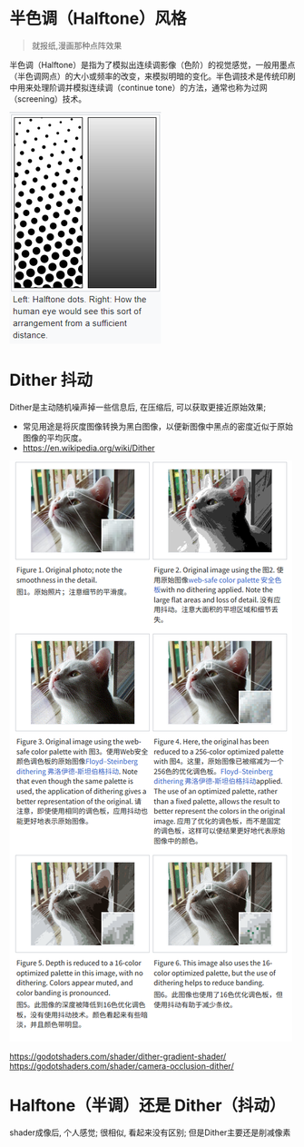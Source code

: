 # 半色调（Halftone）风格 

> 就报纸,漫画那种点阵效果

半色调（Halftone）是指为了模拟出连续调影像（色阶）的视觉感觉，一般用墨点（半色调网点）的大小或频率的改变，来模拟明暗的变化。半色调技术是传统印刷中用来处理阶调并模拟连续调（continue tone）的方法，通常也称为过网（screening）技术。

![alt text](pics/51946462035f0a690fb5dbff855315217e152ee9.png)

# Dither 抖动
Dither是主动随机噪声掉一些信息后, 在压缩后, 可以获取更接近原始效果;

* 常见用途是将灰度图像转换为黑白图像，以便新图像中黑点的密度近似于原始图像的平均灰度。
* https://en.wikipedia.org/wiki/Dither

![alt text](pics/250da2837753115b0a4608d09dc839c.png)

https://godotshaders.com/shader/dither-gradient-shader/
https://godotshaders.com/shader/camera-occlusion-dither/

# Halftone（半调）还是 Dither（抖动）
shader成像后, 个人感觉; 很相似, 看起来没有区别; 但是Dither主要还是削减像素 

# 
